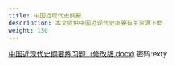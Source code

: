 ```yaml
---
title: 中国近现代史纲要
description: 本文提供中国近现代史纲要有关资源下载
weight: 150
---
```

[中国近现代史纲要练习题（修改版.docx)](https://wwqk.lanzouq.com/iDxI018nyuhe) 密码:exty